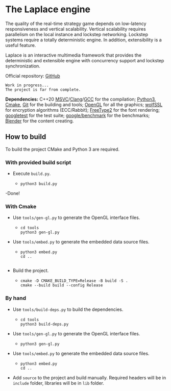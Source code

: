 #   The Laplace engine
The quality of the real-time strategy game depends on low-latency responsiveness and vertical scalability. Vertical scalability requires parallelism on the local instance and lockstep networking. Lockstep systems require a totally deterministic engine. In addition, extensibility is a useful feature.

Laplace is an interactive multimedia framework that provides the deterministic and extensible engine with concurrency support and lockstep synchronization.

Official repository: [GitHub](https://github.com/automainint/laplace)

    Work in progress...
    The project is far from complete.

**Dependencies:** C++20 [MSVC](https://visualstudio.microsoft.com/vs/features/cplusplus/)/[Clang](https://clang.llvm.org/)/[GCC](https://gcc.gnu.org/) for the compilation; [Python3](https://www.python.org/), [Cmake](https://cmake.org/), [Git](https://git-scm.com/) for the building and tools; [OpenGL](https://www.khronos.org/registry/OpenGL/index_gl.php) for all the graphics; [wolfSSL](https://github.com/wolfSSL/wolfssl) for encryption algorithms (ECC/Rabbit); [FreeType2](https://gitlab.freedesktop.org/freetype/freetype) for the font rendering; [googletest](https://github.com/google/googletest) for the test suite; [google/benchmark](https://github.com/google/benchmark) for the benchmarks; [Blender](https://www.blender.org/) for the content creating.

##  How to build
To build the project CMake and Python 3 are required.

### With provided build script
- Execute `build.py`.
  - ```shell
    python3 build.py
    ```
-Done!

### With Cmake
- Use `tools/gen-gl.py` to generate the OpenGL interface files.
  - ```shell
    cd tools
    python3 gen-gl.py
    ```
- Use `tools/embed.py` to generate the embedded data source files.
  - ```shell
    python3 embed.py
    cd ..
  ```
- Build the project.
  - ```shell
    cmake -D CMAKE_BUILD_TYPE=Release -B build -S .
    cmake --build build --config Release
    ```  

### By hand
- Use `tools/build-deps.py` to build the dependencies.
  - ```shell
    cd tools
    python3 build-deps.py
    ```
- Use `tools/gen-gl.py` to generate the OpenGL interface files.
  - ```shell
    python3 gen-gl.py
    ```
- Use `tools/embed.py` to generate the embedded data source files.
  - ```shell
    python3 embed.py
    cd ..
    ```
- Add `source` to the project and build manually. Required headers will be in `include` folder, libraries will be in `lib` folder.
